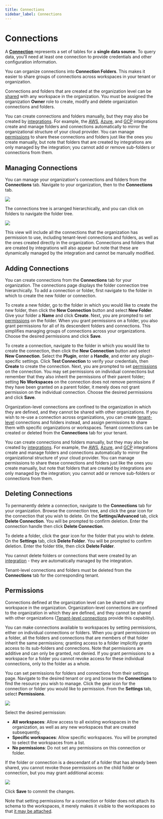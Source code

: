 ```yaml
---
title: Connections
sidebar_label: Connections
---
```


# Connections

A **[Connection](/pipes/docs/connections)** represents a set of tables for a **single data source**.  To query data, you'll need at least one connection to provide credentials and other configuration information.

You can organize connections into **Connection Folders**. This makes it easier to share groups of connections across workspaces in your tenant or organization.

Connections and folders that are created at the organization level can be [shared](#permissions) with any workspace in the organization.  You must be assigned the organization **Owner** role to create, modify and delete organization connections and folders.

You can create connections and folders manually, but they may also be created by [integrations](/pipes/docs/integrations/).  For example, the [AWS](/pipes/docs/integrations/aws), [Azure](/pipes/docs/integrations/azure), and [GCP](/pipes/docs/integrations/gcp) integrations create and manage folders and connections automatically to mirror the organizational structure of your cloud provider.  You can manage [permissions](#permissions) to share these connections and folders just like the ones you create manually, but note that folders that are created by integrations are only managed by the integration; you cannot add or remove sub-folders or connections from them.


## Managing Connections

You can manage your organization's connections and folders from the **Connections** tab.  Navigate to your organization, then to the  **Connections** tab.  

![](/images/docs/pipes/org-connections-list.png)


The connections tree is arranged hierarchically, and you can click on folders to navigate the folder tree.  

![](/images/docs/pipes/org-connections-list-subfolder.png)


This view will include all the connections that the organization has permission to use, including tenant-level connections and folders, as well as the ones created directly in the organization.  Connections and folders that are created by integrations will also appear but note that these are dynamically managed by the integration and cannot be manually modified.


## Adding Connections

You can create connections from the **Connections** tab for your organization.  The connections page displays the folder connection tree hierarchically.  To add a connection or folder, first navigate to the folder in which to create the new folder or connection.

To create a new folder, go to the folder in which you would like to create the new folder, then click the **New Connection** button and select **New Folder**.   Give your folder a **Name** and click **Create**.  Next, you are prompted to set [permissions](#permissions) on the folder.  When you grant permissions on a folder, you also grant permissions for all of its descendent folders and connections.  This simplifies managing groups of connections across your organizations.  Choose the desired permissions and click **Save**.

To create a connection, navigate to the folder in which you would like to create the connection, then click the **New Connection** button and select **New Connection**.  Select the **Plugin**, enter a **Handle**, and enter any plugin-specific settings.  Click **Test Connection** to verify your credentials, then **Create** to create the connection.  Next, you are prompted to set [permissions](#permissions) on the connection.  You may set permissions on individual connections but remember that they also inherit the permissions of their parent folder; setting **No Workspaces** on the connection does not remove permissions if they have been granted on a parent folder, it merely does not grant permission on the individual connection. Choose the desired permissions and click **Save**.

Organization-level connections are confined to the organization in which they are defined, and they cannot be shared with other organizations.  If you wish to re-use a connection across organizations, you can create [tenant-level](/pipes/docs/tenants/connections.md) connections and folders instead, and assign permissions to share them with specific organizations or workspaces.  Tenant connections can be created or deleted from the **Connections** tab for your tenant.
 
You can create connections and folders manually, but they may also be created by [integrations](/pipes/docs/integrations/).  For example, the [AWS](/pipes/docs/integrations/aws), [Azure](/pipes/docs/integrations/azure), and [GCP](/pipes/docs/integrations/gcp) integrations create and manage folders and connections automatically to mirror the organizational structure of your cloud provider.  You can manage permissions to share these connections and folders just like the ones you create manually, but note that folders that are created by integrations are only managed by the integration; you cannot add or remove sub-folders or connections from them.


## Deleting Connections

To permanently delete a connection, navigate to the  **Connections** tab for your organization. Browse the connection tree, and click the gear icon for the connection that you wish to delete.  On the **Settings/Advanced** tab, click  **Delete Connection**.  You will be prompted to confirm deletion. Enter the connection handle then click **Delete Connection**.

To delete a folder, click the gear icon for the folder that you wish to delete.  On the **Settings** tab, click **Delete Folder**.  You will be prompted to confirm deletion. Enter the folder title, then click **Delete Folder**.

You cannot delete folders or connections that were created by an [integration](/pipes/docs/integrations/) - they are automatically managed by the integration.  

Tenant-level connections and folders must be deleted from the **Connections** tab for the corresponding tenant.


## Permissions

Connections defined at the organization level can be shared with any workspace in the organization.  Organization-level connections are confined to the organization in which they are defined, and they cannot be shared with other organizations ([Tenant-level connections](/pipes/docs/tenants/connections) provide this capability).

You can make connections available to workspaces by setting permissions, either on individual connections or folders.  When you grant permissions on a folder, all the folders and connections that are members of that folder inherit the same permissions; granting access to a folder implicitly grants access to its sub-folders and connections.  Note that permissions are additive and can only be granted, not denied. If you grant permissions to a workspace for a folder you cannot revoke access for these individual connections, only to the folder as a whole.

You can set permissions for folders and connections from their settings page. Navigate to the desired tenant or org and browse the **Connections** to find the resource you wish to manage.  Click the gear icon for the connection or folder you would like to permission.  From the **Settings** tab, select **Permissions**.


![](/images/docs/pipes/org-connections-perms-toplevel.png)


Select the desired permission: 
- **All workspaces**: Allow access to all existing workspaces in the organization, as well as any new workspaces that are created subsequently.
- **Specific workspaces**:  Allow specific workspaces. You will be prompted to select the workspaces from a list.
- **No permissions**: Do not set any permissions on this connection or folder.

If the folder or connection is a descendant of a folder that has already been shared, you cannot revoke those permissions on the child folder or connection, but you may grant additional access:

![](/images/docs/pipes/org-connections-perms-inherited.png)


Click **Save** to commit the changes.

Note that setting permissions for a connection or folder does not attach its schema to the workspaces, it merely makes it visible to the workspaces so that [it may be attached](/pipes/docs/connections#adding-schemas).
